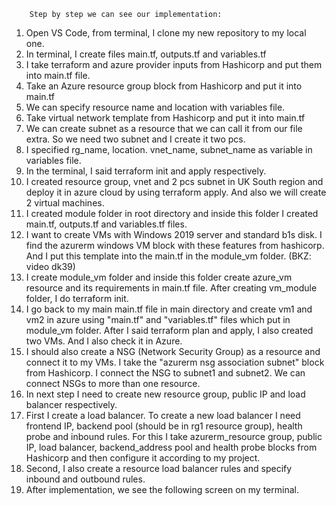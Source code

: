        Step by step we can see our implementation:
1.	Open VS Code, from terminal, I clone my new repository to my local one. 
2.	In terminal, I create files main.tf, outputs.tf and variables.tf
3.	I take terraform and azure provider inputs from Hashicorp and put them into main.tf file.
4.	Take an Azure resource group block from Hashicorp and put it into main.tf
5.	We can specify resource name and location with variables file. 
6.	Take virtual network template from Hashicorp and put it into main.tf
7.	We can create subnet as a resource that we can call it from our file extra. So we need two subnet and I create it two pcs. 
8.	I specified rg_name, location. vnet_name, subnet_name as variable in variables file.
9.	In the terminal, I said terraform init and apply respectively.
10.	I created resource group, vnet and 2 pcs subnet in UK South region and deploy it in azure cloud by using terraform apply.  And also we will create 2 virtual machines.
11.	I created module folder in root directory and inside this folder I created main.tf, outputs.tf and variables.tf files. 
12.	 I want to create VMs with Windows 2019 server and standard b1s disk. I find the azurerm windows VM block with these features from hashicorp. And I put this template into the main.tf in the module_vm folder.  (BKZ: video dk39)
13.	I create module_vm folder and inside this folder create azure_vm resource and its requirements in main.tf file.  After creating vm_module folder, I do terraform init. 
14.	I go back to my main main.tf file in main directory and create vm1 and vm2 in azure using "main.tf" and "variables.tf" files which put in module_vm folder.   After I said terraform plan and apply, I also created two VMs. And I also check it in Azure. 
15.	I should also create a NSG (Network Security Group) as a resource and connect it to my VMs. I take the "azurerm nsg association subnet" block from Hashicorp. I connect the NSG to subnet1 and subnet2. We can connect NSGs to more than one resource. 
16.	In next step I need to create new resource group, public IP and load balancer respectively.   
17.	First I create a load balancer. To create a new load balancer I need frontend IP, backend pool (should be in rg1 resource group), health probe and inbound rules. For this I take azurerm_resource group, public IP, load balancer, backend_address pool and health probe blocks from Hashicorp and then configure it according to my project. 
18.	Second, I also create a resource load balancer rules and specify inbound and outbound rules.
19.	After implementation, we see the following screen on my terminal.